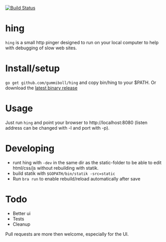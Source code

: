 [![Build Status](https://travis-ci.org/gummiboll/hing.svg?branch=master)](https://travis-ci.org/gummiboll/hing)

hing
=======

`hing` is a small http pinger designed to run on your local computer to help with debugging of slow web sites.

# Install/setup
`go get github.com/gummiboll/hing` and copy bin/hing to your $PATH. Or download the [latest binary release](https://github.com/gummiboll/hing/releases/latest)

# Usage

Just run `hing` and point your browser to http://localhost:8080 (listen address can be changed with -l and port with -p).

# Developing
- runt hing with `-dev` in the same dir as the static-folder to be able to edit html/css/js without rebuilding with statik.
- build statik with `$GOPATH/bin/statik -src=static`
- Run `bra run` to enable rebuild/reload automatically after save

# Todo
- Better ui
- Tests
- Cleanup

Pull requests are more then welcome, especially for the UI.
